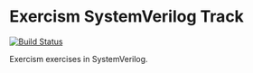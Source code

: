 # Exercism SystemVerilog Track

[![Build Status](https://travis-ci.org/exercism/system-verilog.svg?branch=master)](https://travis-ci.org/exercism/system-verilog)

Exercism exercises in SystemVerilog.
